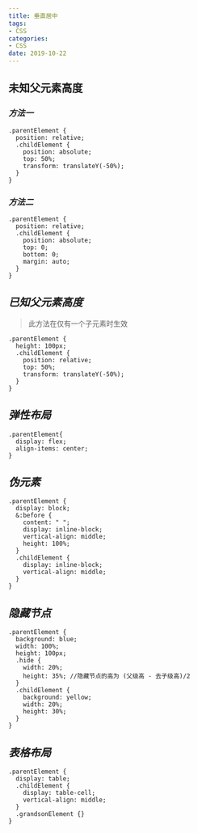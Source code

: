 ```yaml
---
title: 垂直居中
tags:
- CSS
categories:
- CSS
date: 2019-10-22
---
```


## 未知父元素高度

### ***方法一***

```stylus
.parentElement {
  position: relative;
  .childElement {
    position: absolute;
    top: 50%;
    transform: translateY(-50%);
  }
}
```

### ***方法二***

```stylus
.parentElement {
  position: relative;
  .childElement {
    position: absolute;
    top: 0;
    bottom: 0;
    margin: auto;
  }
}
```

## ***已知父元素高度***

> 此方法在仅有一个子元素时生效

```stylus
.parentElement {
  height: 100px;
  .childElement {
    position: relative;
    top: 50%;
    transform: translateY(-50%);
  }
}
```

## ***弹性布局***

```stylus
.parentElement{
  display: flex;
  align-items: center;
}
```

## ***伪元素***

```stylus
.parentElement {
  display: block;
  &:before {
    content: " ";
    display: inline-block;
    vertical-align: middle;
    height: 100%;
  }
  .childElement {
    display: inline-block;
    vertical-align: middle;
  }
}
```

## ***隐藏节点***

```stylus
.parentElement {
  background: blue;
  width: 100%;
  height: 100px;
  .hide {
    width: 20%;
    height: 35%; //隐藏节点的高为 (父级高 - 去子级高)/2
  }
  .childElement {
    background: yellow;
    width: 20%;
    height: 30%;
  }
}
```

## ***表格布局***

```stylus
.parentElement {
  display: table;
  .childElement {
    display: table-cell;
    vertical-align: middle;
  }
  .grandsonElement {}
}
```